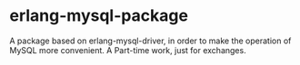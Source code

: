 erlang-mysql-package
=======
  A package based on erlang-mysql-driver, in order to make the operation of MySQL more 
convenient. A Part-time work, just for exchanges.
